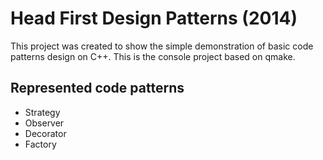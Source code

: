 # Head First Design Patterns (2014)

This project was created to show the simple demonstration of basic code patterns design on C++. This is the console project based on qmake.

## Represented code patterns 

* Strategy
* Observer
* Decorator
* Factory
